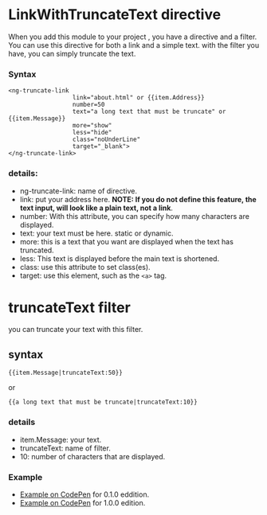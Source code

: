# LinkWithTruncateText directive 
When you add this module to your project , you have a directive and a filter.
You can use this directive for both a link and a simple text. with the filter you have, you can simply truncate the text.
### Syntax 
``` 
<ng-truncate-link  
                  link="about.html" or {{item.Address}} 
                  number=50  
                  text="a long text that must be truncate" or {{item.Message}} 
                  more="show"  
                  less="hide"  
                  class="noUnderLine" 
                  target="_blank"> 
</ng-truncate-link> 
``` 
### details: 
- ng-truncate-link: name of directive. 
- link: put your address here. **NOTE: If you do not define this feature, the text input, will look like a plain text, not a link**. 
- number: With this attribute, you can specify how many characters are displayed. 
- text: your text must be here. static or dynamic. 
- more: this is a text that you want are displayed when the text has truncated. 
- less: This text is displayed before the main text is shortened. 
- class: use this attribute to set class(es). 
- target: use this element, such as the `<a>` tag. 
 
# truncateText filter 
you can truncate your text with this filter. 
## syntax 
``` 
{{item.Message|truncateText:50}} 
``` 
 or  
 ``` 
 {{a long text that must be truncate|truncateText:10}} 
 ``` 
### details 
- item.Message: your text. 
- truncateText: name of filter. 
- 10: number of characters that are displayed. 
 
### Example 
- [Example on CodePen](https://codepen.io/fardin_esmi/project/full/ANqrzY/) for 0.1.0 eddition.
- [Example on CodePen](https://codepen.io/fardin_esmi/full/wpQmxQ/) for 1.0.0 edition.

 